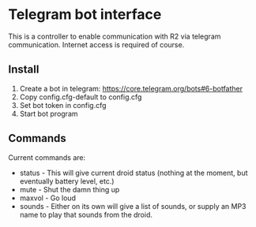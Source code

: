 Telegram bot interface
======================

This is a controller to enable communication with R2 via telegram communication. Internet access is required of course.

Install
-------

1. Create a bot in telegram: https://core.telegram.org/bots#6-botfather
2. Copy config.cfg-default to config.cfg
3. Set bot token in config.cfg
4. Start bot program

Commands
--------

Current commands are:

* status - This will give current droid status (nothing at the moment, but eventually battery level, etc.)
* mute - Shut the damn thing up
* maxvol - Go loud
* sounds - Either on its own will give a list of sounds, or supply an MP3 name to play that sounds from the droid.


